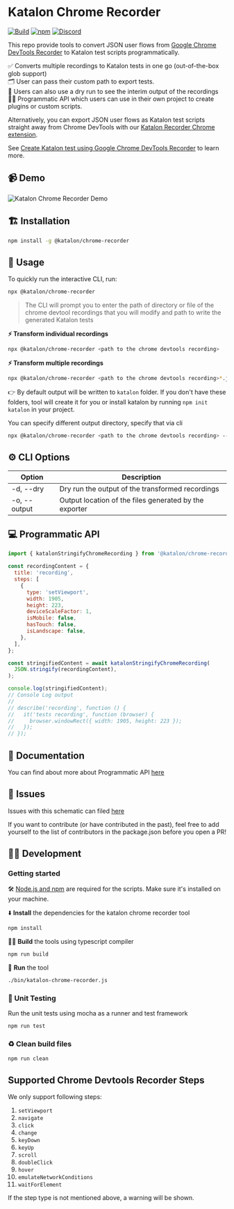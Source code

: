 # Katalon Chrome Recorder

[![Build](https://github.com/katalonstudio/katalon-chrome-recorder/actions/workflows/build.yml/badge.svg)](https://github.com/katalonstudio/katalon-chrome-recorder/actions/workflows/build.yml)
[![npm][npm-badge]][npm]
[![Discord][discord-badge]][discord]

This repo provide tools to convert JSON user flows from [Google Chrome DevTools Recorder](https://goo.gle/devtools-recorder) to Katalon test scripts programmatically.

✅ Converts multiple recordings to Katalon tests in one go (out-of-the-box glob support)  
🗂 User can pass their custom path to export tests.  
💃 Users can also use a dry run to see the interim output of the recordings  
👨‍💻 Programmatic API which users can use in their own project to create plugins or custom scripts.

Alternatively, you can export JSON user flows as Katalon test scripts straight away from Chrome DevTools with our [Katalon Recorder Chrome extension](https://chrome.google.com/webstore/detail/katalon-chrome-recorde/nhbccjfogdgkahamfohokdhcnemjafjk/). 

See [Create Katalon test using Google Chrome DevTools Recorder](https://katalonjs.org/guide/writing-tests/chrome-devtools-recorder.html) to learn more.

## 📹 Demo

![Katalon Chrome Recorder Demo](.github/assets/demo.gif)

## 🏗 Installation

```sh
npm install -g @katalon/chrome-recorder
```

## 🚀 Usage

To quickly run the interactive CLI, run:

```sh
npx @katalon/chrome-recorder
```

> The CLI will prompt you to enter the path of directory or file of the chrome devtool recordings that you will modify and path to write the generated Katalon tests

**⚡️ Transform individual recordings**

```sh
npx @katalon/chrome-recorder <path to the chrome devtools recording>
```

**⚡️ Transform multiple recordings**

```sh
npx @katalon/chrome-recorder <path to the chrome devtools recording>*.json
```

👉 By default output will be written to `katalon` folder. If you don't have these folders, tool will create it for you or install katalon by running `npm init katalon` in your project.

You can specify different output directory, specify that via cli

```sh
npx @katalon/chrome-recorder <path to the chrome devtools recording> --output=<folder-name>
```

## ⚙️ CLI Options

| Option       | Description                                            |
| ------------ | ------------------------------------------------------ |
| -d, --dry    | Dry run the output of the transformed recordings       |
| -o, --output | Output location of the files generated by the exporter |

## 💻 Programmatic API

```javascript
import { katalonStringifyChromeRecording } from '@katalon/chrome-recorder';

const recordingContent = {
  title: 'recording',
  steps: [
    {
      type: 'setViewport',
      width: 1905,
      height: 223,
      deviceScaleFactor: 1,
      isMobile: false,
      hasTouch: false,
      isLandscape: false,
    },
  ],
};

const stringifiedContent = await katalonStringifyChromeRecording(
  JSON.stringify(recordingContent),
);

console.log(stringifiedContent);
// Console Log output
//
// describe('recording', function () {
//   it('tests recording', function (browser) {
//     browser.windowRect({ width: 1905, height: 223 });
//   });
// });
```

## 📝 Documentation

You can find about more about Programmatic API [here](docs/README.md)

## 🐛 Issues

Issues with this schematic can filed [here](https://github.com/katalonjs/katalon-chrome-recorder/issues)

If you want to contribute (or have contributed in the past), feel free to add yourself to the list of contributors in the package.json before you open a PR!

## 👨‍💻 Development

### Getting started

🛠️ [Node.js and npm](https://docs.npmjs.com/downloading-and-installing-node-js-and-npm) are required for the scripts. Make sure it's installed on your machine.

⬇️ **Install** the dependencies for the katalon chrome recorder tool

```bash
npm install
```

👷‍♂️ **Build** the tools using typescript compiler

```bash
npm run build
```

🏃 **Run** the tool

```bash
./bin/katalon-chrome-recorder.js
```

### 🧪 Unit Testing

Run the unit tests using mocha as a runner and test framework

```bash
npm run test
```

### ♻️ Clean build files

```bash
npm run clean
```

## Supported Chrome Devtools Recorder Steps

We only support following steps:

1. `setViewport`
2. `navigate`
3. `click`
4. `change`
5. `keyDown`
6. `keyUp`
7. `scroll`
8. `doubleClick`
9. `hover`
10. `emulateNetworkConditions`
11. `waitForElement`

If the step type is not mentioned above, a warning will be shown.

[npm-badge]: https://img.shields.io/npm/v/@katalon/chrome-recorder.svg
[npm]: https://www.npmjs.com/package/@katalon/chrome-recorder
[discord-badge]: https://img.shields.io/discord/618399631038218240.svg?color=7389D8&labelColor=6A7EC2&logo=discord&logoColor=ffffff&style=flat-square
[discord]: https://discord.gg/SN8Da2X

